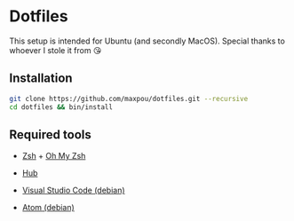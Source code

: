 # Dotfiles

This setup is intended for Ubuntu (and secondly MacOS). Special thanks to whoever I stole it from :kissing_heart:


## Installation

```bash
git clone https://github.com/maxpou/dotfiles.git --recursive
cd dotfiles && bin/install
```

## Required tools

* [Zsh](https://github.com/robbyrussell/oh-my-zsh/wiki/Installing-ZSH) + [Oh My Zsh](https://github.com/robbyrussell/oh-my-zsh)
* [Hub](https://github.com/github/hub)

* [Visual Studio Code (debian)](https://code.visualstudio.com/Docs/?dv=linux64_deb)
* [Atom (debian)](https://atom.io/download/deb)

